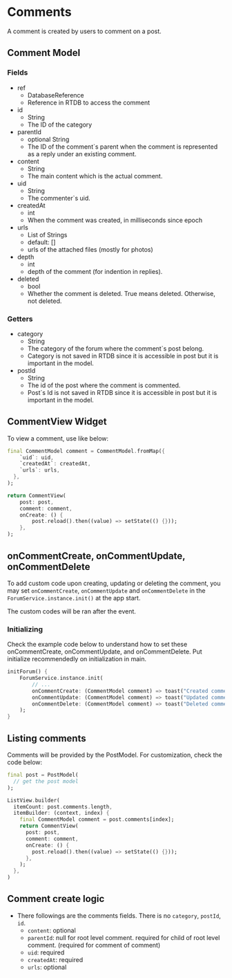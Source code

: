 # Comments

A comment is created by users to comment on a post.

## Comment Model

### Fields

- ref
  * DatabaseReference
  * Reference in RTDB to access the comment
- id
  * String
  * The ID of the category
- parentId
  * optional String
  * The ID of the comment`s parent when the comment is represented as a reply under an existing comment.
- content
  * String
  * The main content which is the actual comment.
- uid
  * String
  * The commenter`s uid.
- createdAt
  * int
  * When the comment was created, in milliseconds since epoch
- urls
  * List of Strings
  * default: []
  * urls of the attached files (mostly for photos)
- depth
  * int
  * depth of the comment (for indention in replies).
- deleted
  * bool
  * Whether the comment is deleted. True means deleted. Otherwise, not deleted.

### Getters

- category
  * String
  * The category of the forum where the comment`s post belong.
  * Category is not saved in RTDB since it is accessible in post but it is important in the model.
- postId
  * String
  * The id of the post where the comment is commented.
  * Post`s Id is not saved in RTDB since it is accessible in post but it is important in the model.
  
## CommentView Widget

To view a comment, use like below:

```dart
final CommentModel comment = CommentModel.fromMap({
    `uid`: uid,
    `createdAt`: createdAt,
    `urls`: urls,
  },
);

return CommentView(
    post: post,
    comment: comment,
    onCreate: () {
        post.reload().then((value) => setState(() {}));
    },
);
```

## onCommentCreate, onCommentUpdate, onCommentDelete

To add custom code upon creating, updating or deleting the comment, you may set `onCommentCreate`, `onCommentUpdate` and `onCommentDelete` in the `ForumService.instance.init()` at the app start.

The custom codes will be ran after the event.

### Initializing

Check the example code below to understand how to set these onCommentCreate, onCommentUpdate, and onCommentDelete. Put initialize recommendedly on initialization in main.

```dart
initForum() {
    ForumService.instance.init(
        // ... 
        onCommentCreate: (CommentModel comment) => toast("Created comment: $comment"),
        onCommentUpdate: (CommentModel comment) => toast("Updated comment: $comment"),
        onCommentDelete: (CommentModel comment) => toast("Deleted comment: $comment"),
    );
}
```

## Listing comments

Comments will be provided by the PostModel. For customization, check the code below:

```dart
final post = PostModel(
  // get the post model
);

ListView.builder(
  itemCount: post.comments.length,
  itemBuilder: (context, index) {
    final CommentModel comment = post.comments[index];
    return CommentView(
      post: post,
      comment: comment,
      onCreate: () {
        post.reload().then((value) => setState(() {}));
      },
    );
  },
)
```


## Comment create logic

- There followings are the comments fields. There is no `category`, `postId`, `id`.
  - `content`: optional
  - `parentId`: null for root level comment. required for child of root level comment. (required for comment of comment)
  - `uid`: required
  - `createdAt`: required
  - `urls`: optional

